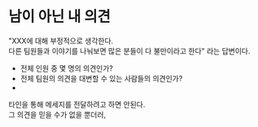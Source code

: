 # 남이 아닌 내 의견

"XXX에 대해 부정적으로 생각한다.  
다른 팀원들과 이야기를 나눠보면 많은 분들이 다 불만이라고 한다" 라는 답변이다.

- 전체 인원 중 몇 명의 의견인가?
- 전체 팀원의 의견을 대변할 수 있는 사람들의 의견인가?
- 

타인을 통해 메세지를 전달하려고 하면 안된다.  
그 의견을 믿을 수가 없을 뿐더러,